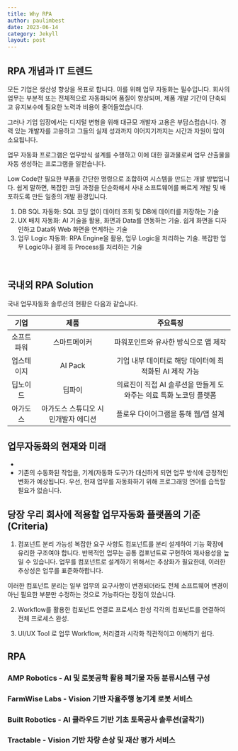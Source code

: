 ```yaml
---
title: Why RPA 
author: paulimbest
date: 2023-06-14
category: Jekyll
layout: post
---
```


## RPA 개념과 IT 트렌드
 
 모든 기업은 생산성 향상을 목표로 합니다. 이를 위해 업무 자동화는 필수입니다. 회사의 업무는 부분적 또는 전체적으로 자동화되어 품질이 향상되며, 제품 개발 기간이 단축되고 유지보수에 필요한 노력과 비용이 줄어들었습니다.

 그러나 기업 입장에서는 디지털 변형을 위해 대규모 개발자 고용은 부담스럽습니다. 경력 있는 개발자를 고용하고 그들의 실제 성과까지 이어지기까지는 시간과 자원이 많이 소요됩니다.

 업무 자동화 프로그램은 업무방식 설계를 수행하고 이에 대한 결과물로써 업무 산출물을 자동 생성하는 프로그램을 일컫습니다. 

 Low Code란 필요한 부품을 간단한 명령으로 조합하여 시스템을 만드는 개발 방법입니다. 쉽게 말하면, 복잡한 코딩 과정을 단순화해서 사내 소프트웨어를 빠르게 개발 및 배포하도록 만든 일종의 개발 환경입니다.

 1. DB SQL 자동화: SQL 코딩 없이 데이터 조회 및 DB에 데이터를 저장하는 기술
 2. UX 배치 자동화: AI 기술을 활용, 화면과 Data를 연동하는 기술. 쉽게 화면을 디자인하고 Data와 Web 화면을 연계하는 기술
 3. 업무 Logic 자동화: RPA Engine을 활용, 업무 Logic을 처리하는 기술. 복잡한 업무 Logic이나 결제 등 Process를 처리하는 기술 



 <br>
 
 ## 국내외 RPA Solution

  국내 업무자동화 솔루션의 현황은 다음과 같습니다.
 
  <div class="table-wrapper" markdown="block">

  |기업|제품|주요특징|
  |:-:|:-:|:-:|
  |소프트파워|스마트메이커|파워포인트와 유사한 방식으로 앱 제작|
  |업스테이지|AI Pack|기업 내부 데이터로 해당 데이터에 최적화된 AI 제작 가능|
  |딥노이드|딥파이|의료진이 직접 AI 솔루션을 만들게 도와주는 의료 특화 노코딩 플랫폼|
  |아가도스|아가도스 스튜디오 시민개발자 에디션|플로우 다이어그램을 통해 웹/앱 설계|

  </div>
 

## 업무자동화의 현재와 미래 
- 
- 기존의 수동화된 작업을, 기계(자동화 도구)가 대신하게 되면 업무 방식에 긍정적인 변화가 예상됩니다. 우선, 현재 업무를 자동화하기 위해 프로그래밍 언어를 습득할 필요가 없습니다. 



## 당장 우리 회사에 적용할 업무자동화 플랫폼의 기준(Criteria)

1. 컴포넌트 분리 가능성
 복잡한 요구 사항도 컴포넌트를 분리 설계하여 기능 확장에 유리한 구조여야 합니다. 반복적인 업무는 공통 컴포넌트로 구현하여 재사용성을 높일 수 있습니다. 업무를 컴포넌트로 설계하기 위해서는 추상화가 필요한데, 이러한 추상성은 업무를 표준화하합니다. 

 이러한 컴포넌트 분리는 일부 업무의 요구사항이 변경되더라도 전체 소프트웨어 변경이 아닌 필요한 부분만 수정하는 것으로 가능하다는 장점이 있습니다.

2. Workflow를 활용한 컴포넌트 연결로 프로세스 완성
  각각의 컴포넌트를 연결하여 전체 프로세스 완성.

3. UI/UX Tool 로 업무 Workflow, 처리결과 시각화
 직관적이고 이해하기 쉽다.







## RPA

### AMP Robotics - AI 및 로봇공학 활용 폐기물 자동 분류시스템 구성

### FarmWise Labs - Vision 기반 자율주행 농기계 로봇 서비스

### Built Robotics - AI 클라우드 기반 기초 토목공사 솔루션(굴착기)

### Tractable - Vision 기반 차량 손상 및 재산 평가 서비스